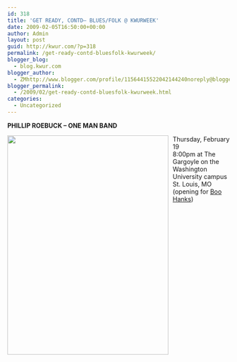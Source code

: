 ```yaml
---
id: 318
title: 'GET READY, CONTD– BLUES/FOLK @ KWURWEEK'
date: 2009-02-05T16:50:00+00:00
author: Admin
layout: post
guid: http://kwur.com/?p=318
permalink: /get-ready-contd-bluesfolk-kwurweek/
blogger_blog:
  - blog.kwur.com
blogger_author:
  - ZMhttp://www.blogger.com/profile/11564415522042144240noreply@blogger.com
blogger_permalink:
  - /2009/02/get-ready-contd-bluesfolk-kwurweek.html
categories:
  - Uncategorized
---
```

<div class="pf-content">
  <p>
    <span style="font-weight:bold;">PHILLIP ROEBUCK – ONE MAN BAND</span>
  </p>
  
  <p>
    <a onblur="try {parent.deselectBloggerImageGracefully();} catch(e) {}" href="http://b7.ac-images.myspacecdn.com/00318/71/98/318598917_l.jpg"><img style="float:left; margin:0 10px 10px 0;cursor:pointer; cursor:hand;width: 365px; height: 498px;" src="http://b7.ac-images.myspacecdn.com/00318/71/98/318598917_l.jpg" border="0" alt="" /></a>
  </p>
  
  <p>
    Thursday, February 19<br />8:00pm at The Gargoyle on the Washington University campus<br />St. Louis, MO<br />(opening for <a href="http://www.kwur.com/blog/2009/01/get-ready-kwur-week-09-bluescountry.html">Boo Hanks</a>)
  </p>
  
  <p>
  </p>
</div>
